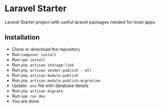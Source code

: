 # Laravel Starter

Laravel Starter project with useful laravel packages needed for most apps.

## Installation ##

- Clone or download the repository
- Run `composer install`
- Run `npm install`
- Run `php artisan storage:link`
- Run `php artisan vendor:publish --all`
- Run `php artisan module:publish`
- Run `php artisan module:publish-migration`
- Update `.env` file with database details
- Run `php artisan migrate`
- Run `npm run dev`
- You are done.
